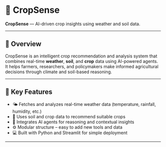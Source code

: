 # 🌾 CropSense

**CropSense** — AI-driven crop insights using weather and soil data.

---

## 🧭 Overview

CropSense is an intelligent crop recommendation and analysis system that combines real-time **weather**, **soil**, and **crop** data using AI-powered agents.  
It helps farmers, researchers, and policymakers make informed agricultural decisions through climate and soil-based reasoning.

---

## 🚀 Key Features

- 🌤️ Fetches and analyzes real-time weather data (temperature, rainfall, humidity, etc.)
- 🌱 Uses soil and crop data to recommend suitable crops
- 🧠 Integrates AI agents for reasoning and contextual insights
- ⚙️ Modular structure – easy to add new tools and data
- 💻 Built with Python and Streamlit for simple deployment

---


